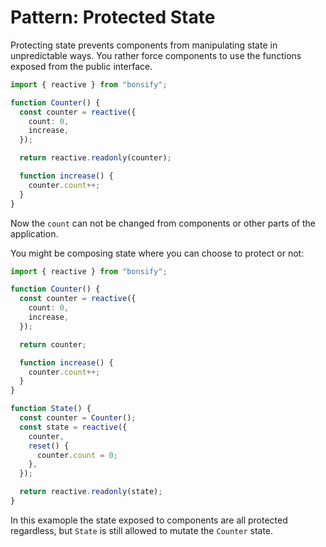 # Pattern: Protected State

Protecting state prevents components from manipulating state in unpredictable ways. You rather force components to use the functions exposed from the public interface.

```ts
import { reactive } from "bonsify";

function Counter() {
  const counter = reactive({
    count: 0,
    increase,
  });

  return reactive.readonly(counter);

  function increase() {
    counter.count++;
  }
}
```

Now the `count` can not be changed from components or other parts of the application.

You might be composing state where you can choose to protect or not:

```ts
import { reactive } from "bonsify";

function Counter() {
  const counter = reactive({
    count: 0,
    increase,
  });

  return counter;

  function increase() {
    counter.count++;
  }
}

function State() {
  const counter = Counter();
  const state = reactive({
    counter,
    reset() {
      counter.count = 0;
    },
  });

  return reactive.readonly(state);
}
```

In this examople the state exposed to components are all protected regardless, but `State` is still allowed to mutate the `Counter` state.
